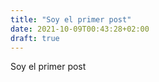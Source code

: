 ```yaml
---
title: "Soy el primer post"
date: 2021-10-09T00:43:28+02:00
draft: true
---
```


Soy el primer post
